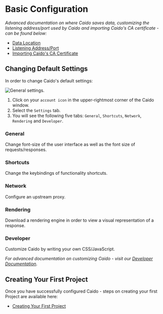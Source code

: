 # Basic Configuration

_Advanced documentation on where Caido saves data, customizing the listening address/port used by Caido and importing Caido's CA certificate - can be found below:_

- [Data Location](/guides/data_location.md)
- [Listening Address/Port](/guides/listening_address.md)
- [Importing Caido's CA Certificate](/guides/import_ca_certificate.md)

## Changing Default Settings

In order to change Caido's default settings:

<img alt="General settings." src="/_images/settings_tab.png">

1. Click on your `account icon` in the upper-rightmost corner of the Caido window.
2. Select the `Settings` tab.
3. You will see the following five tabs: `General`, `Shortcuts`, `Network`, `Rendering` and `Developer`.

### General

Change font-size of the user interface as well as the font size of requests/responses.

### Shortcuts

Change the keybindings of functionality shortcuts.

### Network

Configure an upstream proxy.

### Rendering

Download a rendering engine in order to view a visual representation of a response.

### Developer

Customize Caido by writing your own CSS/JavaScript.

_For advanced documentation on customizing Caido - visit our [Developer Documentation](https://developer.caido.io/)._

## Creating Your First Project

Once you have successfully configured Caido - steps on creating your first Project are available here:

- [Creating Your First Project](../first_steps_with_caido/project.md)
